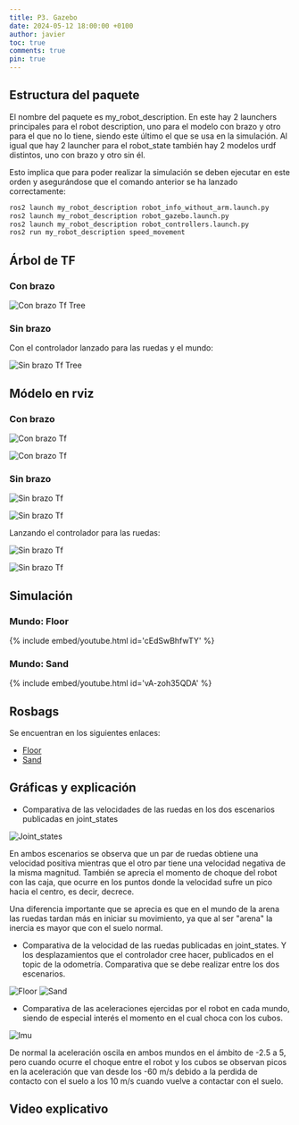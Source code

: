 ```yaml
---
title: P3. Gazebo
date: 2024-05-12 18:00:00 +0100
author: javier
toc: true
comments: true
pin: true
---
```


## Estructura del paquete

El nombre del paquete es my_robot_description. En este hay 2 launchers principales para el robot description, uno para el modelo con brazo y otro para el que no lo tiene, siendo este último el que se usa en la simulación. Al igual que hay 2 launcher para el robot_state también hay 2 modelos urdf distintos, uno con brazo y otro sin él.

Esto implica que para poder realizar la simulación se deben ejecutar en este orden y asegurándose que el comando anterior se ha lanzado correctamente:

```bash
ros2 launch my_robot_description robot_info_without_arm.launch.py
ros2 launch my_robot_description robot_gazebo.launch.py
ros2 launch my_robot_description robot_controllers.launch.py
ros2 run my_robot_description speed_movement
```

## Árbol de TF

### Con brazo

![Con brazo Tf Tree](/assets/img/p3/with_arm_tf.svg)

### Sin brazo

Con el controlador lanzado para las ruedas y el mundo:

![Sin brazo Tf Tree](/assets/img/p3/wthout_arm_tf.svg)

## Módelo en rviz

### Con brazo

![Con brazo Tf](/assets/img/p3/with_arm_tf1.png)

![Con brazo Tf](/assets/img/p3/with_arm_tf2.png)

### Sin brazo

![Sin brazo Tf](/assets/img/p3/without_arm_tf_0.png)

![Sin brazo Tf](/assets/img/p3/without_arm_tf_1.png)

Lanzando el controlador para las ruedas:

![Sin brazo Tf](/assets/img/p3/without_arm_tf_2.png)

![Sin brazo Tf](/assets/img/p3/without_arm_tf_3.png)

## Simulación

### Mundo: Floor

{% include embed/youtube.html id='cEdSwBhfwTY' %}

### Mundo: Sand

{% include embed/youtube.html id='vA-zoh35QDA' %}

## Rosbags

Se encuentran en los siguientes enlaces:

- [Floor](https://github.com/javizqh-urjc-practices/MySR-p3-gazebo/tree/master/assets/rosbags/floor)
- [Sand](https://github.com/javizqh-urjc-practices/MySR-p3-gazebo/tree/master/assets/rosbags/sand)

## Gráficas y explicación

- Comparativa de las velocidades de las ruedas en los dos escenarios
publicadas en joint_states

![Joint_states](/assets/img/p3/joint_states.png)

En ambos escenarios se observa que un par de ruedas obtiene una velocidad positiva mientras que el otro par tiene una velocidad negativa de la misma magnitud.
También se aprecia el momento de choque del robot con las caja, que ocurre en los puntos donde la velocidad sufre un pico hacia el centro, es decir, decrece.

Una diferencia importante que se aprecia es que en el mundo de la arena las ruedas tardan más en iniciar su movimiento, ya que al ser "arena" la inercia es mayor que con el suelo normal.

- Comparativa de la velocidad de las ruedas publicadas en joint_states. Y los
desplazamientos que el controlador cree hacer, publicados en el topic de la
odometría. Comparativa que se debe realizar entre los dos escenarios.

![Floor](/assets/img/p3/floor_odometry.png)
![Sand](/assets/img/p3/sand_odometry.png)

- Comparativa de las aceleraciones ejercidas por el robot en cada mundo, siendo
de especial interés el momento en el cual choca con los cubos.

![Imu](/assets/img/p3/imu.png)

De normal la aceleración oscila en ambos mundos en el ámbito de -2.5 a 5, pero cuando ocurre el choque entre el robot y los cubos se observan picos en la aceleración que van desde los -60 m/s debido a la perdida de contacto con el suelo a los 10 m/s cuando vuelve a contactar con el suelo.

## Video explicativo
